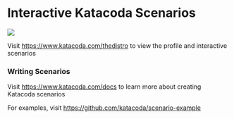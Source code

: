 # Interactive Katacoda Scenarios

[![](http://shields.katacoda.com/katacoda/thedistro/count.svg)](https://www.katacoda.com/thedistro "Get your profile on Katacoda.com")

Visit https://www.katacoda.com/thedistro to view the profile and interactive scenarios

### Writing Scenarios
Visit https://www.katacoda.com/docs to learn more about creating Katacoda scenarios

For examples, visit https://github.com/katacoda/scenario-example
